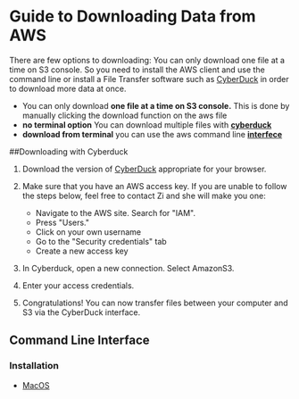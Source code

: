 # Guide to Downloading Data from AWS


There are few options to downloading:
You can only download one file at a time on S3 console. So you need to install the AWS client and use the command line or install a File Transfer software such as [CyberDuck](https://cyberduck.io/) in order to download more data at once.

<!-- toc -->
- You can only download **one file at a time on S3 console.** This is done by manually clicking the download function on the aws file
- **no terminal option** You can download multiple files with **[cyberduck](#downloading-with-cyberduck)**
- **download from terminal** you can use the aws command line **[interfece](#Command-line-interface)**

<!-- tocstop -->

##Downloading with Cyberduck

1. Download the version of [CyberDuck](https://cyberduck.io/) appropriate for your browser.
2. Make sure that you have an AWS access key. If you are unable to follow the steps below, feel free to contact Zi and she will make you one:

    - Navigate to the AWS site. Search for "IAM".
    - Press "Users."
    - Click on your own username
    - Go to the "Security credentials" tab
    - Create a new access key

3. In Cyberduck, open a new connection. Select AmazonS3.
4. Enter your access credentials.
5. Congratulations! You can now transfer files between your computer and S3 via the CyberDuck interface.


## Command Line Interface

### Installation

- [MacOS](https://docs.aws.amazon.com/cli/latest/userguide/install-cliv2-mac.html)
